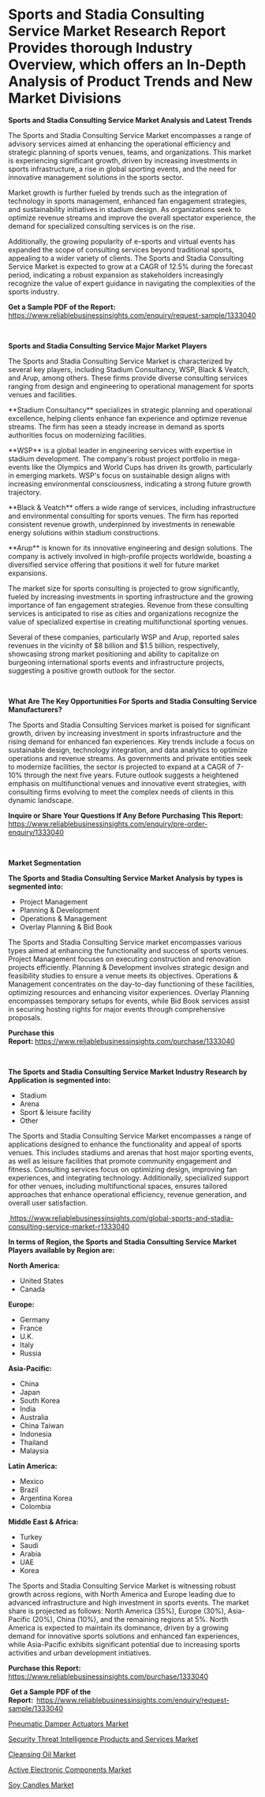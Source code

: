 <p><h1>Sports and Stadia Consulting Service Market Research Report Provides thorough Industry Overview, which offers an In-Depth Analysis of Product Trends and New Market Divisions</h1></p><p><strong>Sports and Stadia Consulting Service Market Analysis and Latest Trends</strong></p>
<p><p>The Sports and Stadia Consulting Service Market encompasses a range of advisory services aimed at enhancing the operational efficiency and strategic planning of sports venues, teams, and organizations. This market is experiencing significant growth, driven by increasing investments in sports infrastructure, a rise in global sporting events, and the need for innovative management solutions in the sports sector. </p><p>Market growth is further fueled by trends such as the integration of technology in sports management, enhanced fan engagement strategies, and sustainability initiatives in stadium design. As organizations seek to optimize revenue streams and improve the overall spectator experience, the demand for specialized consulting services is on the rise. </p><p>Additionally, the growing popularity of e-sports and virtual events has expanded the scope of consulting services beyond traditional sports, appealing to a wider variety of clients. The Sports and Stadia Consulting Service Market is expected to grow at a CAGR of 12.5% during the forecast period, indicating a robust expansion as stakeholders increasingly recognize the value of expert guidance in navigating the complexities of the sports industry.</p></p>
<p><strong>Get a Sample PDF of the Report:&nbsp;</strong> <a href="https://www.reliablebusinessinsights.com/enquiry/request-sample/1333040?utm_campaign=63&utm_medium=2&utm_source=Github&utm_content=ia&utm_term=18112024&utm_id=sports-and-stadia-consulting-service">https://www.reliablebusinessinsights.com/enquiry/request-sample/1333040</a></p>
<p>&nbsp;</p>
<p><strong>Sports and Stadia Consulting Service Major Market Players</strong></p>
<p><p>The Sports and Stadia Consulting Service Market is characterized by several key players, including Stadium Consultancy, WSP, Black & Veatch, and Arup, among others. These firms provide diverse consulting services ranging from design and engineering to operational management for sports venues and facilities.</p><p>**Stadium Consultancy** specializes in strategic planning and operational excellence, helping clients enhance fan experience and optimize revenue streams. The firm has seen a steady increase in demand as sports authorities focus on modernizing facilities.</p><p>**WSP** is a global leader in engineering services with expertise in stadium development. The company's robust project portfolio in mega-events like the Olympics and World Cups has driven its growth, particularly in emerging markets. WSP's focus on sustainable design aligns with increasing environmental consciousness, indicating a strong future growth trajectory.</p><p>**Black & Veatch** offers a wide range of services, including infrastructure and environmental consulting for sports venues. The firm has reported consistent revenue growth, underpinned by investments in renewable energy solutions within stadium constructions.</p><p>**Arup** is known for its innovative engineering and design solutions. The company is actively involved in high-profile projects worldwide, boasting a diversified service offering that positions it well for future market expansions.</p><p>The market size for sports consulting is projected to grow significantly, fueled by increasing investments in sporting infrastructure and the growing importance of fan engagement strategies. Revenue from these consulting services is anticipated to rise as cities and organizations recognize the value of specialized expertise in creating multifunctional sporting venues.</p><p>Several of these companies, particularly WSP and Arup, reported sales revenues in the vicinity of $8 billion and $1.5 billion, respectively, showcasing strong market positioning and ability to capitalize on burgeoning international sports events and infrastructure projects, suggesting a positive growth outlook for the sector.</p></p>
<p>&nbsp;</p>
<p><strong>What Are The Key Opportunities For Sports and Stadia Consulting Service Manufacturers?</strong></p>
<p><p>The Sports and Stadia Consulting Services market is poised for significant growth, driven by increasing investment in sports infrastructure and the rising demand for enhanced fan experiences. Key trends include a focus on sustainable design, technology integration, and data analytics to optimize operations and revenue streams. As governments and private entities seek to modernize facilities, the sector is projected to expand at a CAGR of 7-10% through the next five years. Future outlook suggests a heightened emphasis on multifunctional venues and innovative event strategies, with consulting firms evolving to meet the complex needs of clients in this dynamic landscape.</p></p>
<p><strong>Inquire or Share Your Questions If Any Before Purchasing This Report:</strong> <a href="https://www.reliablebusinessinsights.com/enquiry/pre-order-enquiry/1333040?utm_campaign=63&utm_medium=2&utm_source=Github&utm_content=ia&utm_term=18112024&utm_id=sports-and-stadia-consulting-service">https://www.reliablebusinessinsights.com/enquiry/pre-order-enquiry/1333040</a></p>
<p>&nbsp;</p>
<p><strong>Market Segmentation</strong></p>
<p><strong>The Sports and Stadia Consulting Service Market Analysis by types is segmented into:</strong></p>
<p><ul><li>Project Management</li><li>Planning & Development</li><li>Operations & Management</li><li>Overlay Planning & Bid Book</li></ul></p>
<p><p>The Sports and Stadia Consulting Service market encompasses various types aimed at enhancing the functionality and success of sports venues. Project Management focuses on executing construction and renovation projects efficiently. Planning & Development involves strategic design and feasibility studies to ensure a venue meets its objectives. Operations & Management concentrates on the day-to-day functioning of these facilities, optimizing resources and enhancing visitor experiences. Overlay Planning encompasses temporary setups for events, while Bid Book services assist in securing hosting rights for major events through comprehensive proposals.</p></p>
<p><strong>Purchase this Report:&nbsp;</strong><a href="https://www.reliablebusinessinsights.com/purchase/1333040?utm_campaign=63&utm_medium=2&utm_source=Github&utm_content=ia&utm_term=18112024&utm_id=sports-and-stadia-consulting-service">https://www.reliablebusinessinsights.com/purchase/1333040</a></p>
<p>&nbsp;</p>
<p><strong>The Sports and Stadia Consulting Service Market Industry Research by Application is segmented into:</strong></p>
<p><ul><li>Stadium</li><li>Arena</li><li>Sport & leisure facility</li><li>Other</li></ul></p>
<p><p>The Sports and Stadia Consulting Service Market encompasses a range of applications designed to enhance the functionality and appeal of sports venues. This includes stadiums and arenas that host major sporting events, as well as leisure facilities that promote community engagement and fitness. Consulting services focus on optimizing design, improving fan experiences, and integrating technology. Additionally, specialized support for other venues, including multifunctional spaces, ensures tailored approaches that enhance operational efficiency, revenue generation, and overall user satisfaction.</p></p>
<p><a href="https://www.reliablebusinessinsights.com/global-sports-and-stadia-consulting-service-market-r1333040?utm_campaign=63&utm_medium=2&utm_source=Github&utm_content=ia&utm_term=18112024&utm_id=sports-and-stadia-consulting-service">&nbsp;https://www.reliablebusinessinsights.com/global-sports-and-stadia-consulting-service-market-r1333040</a></p>
<p><strong>In terms of Region, the Sports and Stadia Consulting Service Market Players available by Region are:</strong></p>
<p>
    <p> <strong> North America: </strong>
        <ul>
            <li>United States</li>
            <li>Canada</li>
        </ul>
        </p> 
    <p> <strong> Europe: </strong>
        <ul>
            <li>Germany</li>
            <li>France</li>
            <li>U.K.</li>
            <li>Italy</li>
            <li>Russia</li>
        </ul>
        </p> 
    <p> <strong> Asia-Pacific: </strong>
        <ul>
            <li>China</li>
            <li>Japan</li>
            <li>South Korea</li>
            <li>India</li>
            <li>Australia</li>
            <li>China Taiwan</li>
            <li>Indonesia</li>
            <li>Thailand</li>
            <li>Malaysia</li>
        </ul>
        </p> 
    <p> <strong> Latin America: </strong>
        <ul>
            <li>Mexico</li>
            <li>Brazil</li>
            <li>Argentina Korea</li>
            <li>Colombia</li>
        </ul>
        </p> 
    <p> <strong> Middle East & Africa: </strong>
        <ul>
            <li>Turkey</li>
            <li>Saudi</li>
            <li>Arabia</li>
            <li>UAE</li>
            <li>Korea</li>
        </ul>
    </p>
    </p>
<p><p>The Sports and Stadia Consulting Service Market is witnessing robust growth across regions, with North America and Europe leading due to advanced infrastructure and high investment in sports events. The market share is projected as follows: North America (35%), Europe (30%), Asia-Pacific (20%), China (10%), and the remaining regions at 5%. North America is expected to maintain its dominance, driven by a growing demand for innovative sports solutions and enhanced fan experiences, while Asia-Pacific exhibits significant potential due to increasing sports activities and urban development initiatives.</p></p>
<p><strong>Purchase this Report: </strong><a href="https://www.reliablebusinessinsights.com/purchase/1333040?utm_campaign=63&utm_medium=2&utm_source=Github&utm_content=ia&utm_term=18112024&utm_id=sports-and-stadia-consulting-service">https://www.reliablebusinessinsights.com/purchase/1333040</a></p>
<p>&nbsp;<strong>Get a Sample PDF of the Report:&nbsp;&nbsp;</strong><a href="https://www.reliablebusinessinsights.com/enquiry/request-sample/1333040?utm_campaign=63&utm_medium=2&utm_source=Github&utm_content=ia&utm_term=18112024&utm_id=sports-and-stadia-consulting-service">https://www.reliablebusinessinsights.com/enquiry/request-sample/1333040</a></p>
<p><strong></strong></p>
<p><p><a href="https://github.com/JubayerMia832/Market-Research-Report-List-1/blob/main/pneumatic-damper-actuators-market.md?utm_campaign=63&utm_medium=2&utm_source=Github&utm_content=ia&utm_term=18112024&utm_id=sports-and-stadia-consulting-service">Pneumatic Damper Actuators Market</a></p><p><a href="https://github.com/ygfu6u/Market-Research-Report-List-1/blob/main/security-threat-intelligence-products-and-services-market.md?utm_campaign=63&utm_medium=2&utm_source=Github&utm_content=ia&utm_term=18112024&utm_id=sports-and-stadia-consulting-service">Security Threat Intelligence Products and Services Market</a></p><p><a href="https://www.linkedin.com/pulse/cleansing-oil-market-essentials-key-players-demand-drivers-qpbde?utm_campaign=63&utm_medium=2&utm_source=Github&utm_content=ia&utm_term=18112024&utm_id=sports-and-stadia-consulting-service">Cleansing Oil Market</a></p><p><a href="https://issuu.com/reportprime-2/docs/active-electronic-components-market_5f9376ced3ac29?utm_campaign=63&utm_medium=2&utm_source=Github&utm_content=ia&utm_term=18112024&utm_id=sports-and-stadia-consulting-service">Active Electronic Components Market</a></p><p><a href="https://www.linkedin.com/pulse/soy-candles-market-strategic-insights-product-evolution-segmentation-ilcre?utm_campaign=63&utm_medium=2&utm_source=Github&utm_content=ia&utm_term=18112024&utm_id=sports-and-stadia-consulting-service">Soy Candles Market</a></p></p>